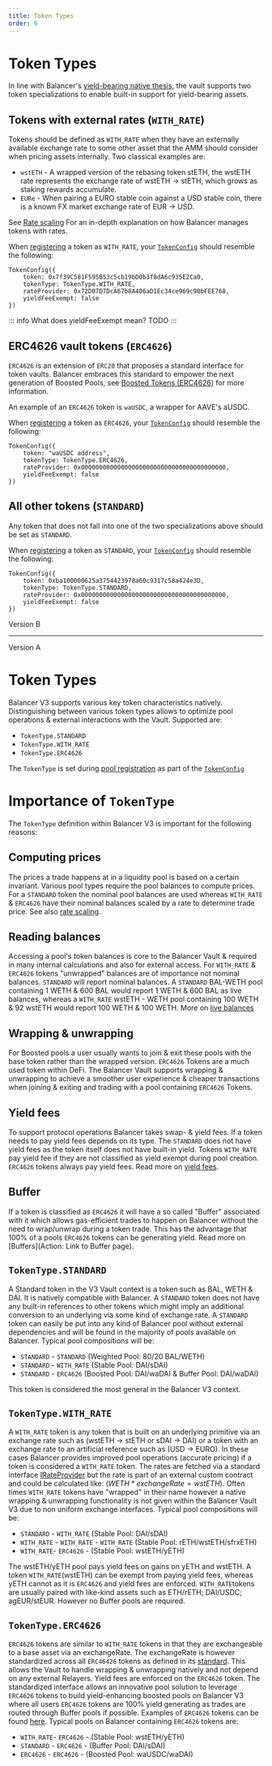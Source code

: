 ```yaml
---
title: Token Types
order: 9
---
```



# Token Types
In line with Balancer's [yield-bearing native thesis](), the vault supports two token specializations to enable built-in support for yield-bearing assets.

## Tokens with external rates (`WITH_RATE`)

Tokens should be defined as `WITH_RATE` when they have an externally available exchange rate to some other asset that the AMM should consider when pricing assets internally. Two classical examples are:

- `wstETH` - A wrapped version of the rebasing token stETH, the wstETH rate represents the exchange rate of wstETH -> stETH, which grows as staking rewards accumulate.
- `EURe` - When pairing a EURO stable coin against a USD stable coin, there is a known FX market exchange rate of EUR -> USD. 

See [Rate scaling](./ratescaling.md) For an in-depth explanation on how Balancer manages tokens with rates.

When [registering](https://github.com/balancer/balancer-v3-monorepo/blob/main/pkg/vault/contracts/VaultExtension.sol#L156) a token as `WITH_RATE`, your [`TokenConfig`](https://github.com/balancer/balancer-v3-monorepo/blob/main/pkg/interfaces/contracts/vault/VaultTypes.sol#L68) should resemble the following:
```solidity
TokenConfig({
    token: 0x7f39C581F595B53c5cb19bD0b3f8dA6c935E2Ca0,
    tokenType: TokenType.WITH_RATE,
    rateProvider: 0x72D07D7DcA67b8A406aD1Ec34ce969c90bFEE768,
    yieldFeeExempt: false
})
```

::: info What does yieldFeeExempt mean?
TODO
:::

## ERC4626 vault tokens (`ERC4626`)
`ERC4626` is an extension of `ERC20` that proposes a standard interface for token vaults. Balancer embraces this standard to empower the next generation of Boosted Pools, see [Boosted Tokens (ERC4626)](./boostedtokens.md) for more information.

An example of an `ERC4626` token is `waUSDC`, a wrapper for AAVE's aUSDC.

When [registering](https://github.com/balancer/balancer-v3-monorepo/blob/main/pkg/vault/contracts/VaultExtension.sol#L156) a token as `ERC4626`, your [`TokenConfig`](https://github.com/balancer/balancer-v3-monorepo/blob/main/pkg/interfaces/contracts/vault/VaultTypes.sol#L68) should resemble the following:
```solidity
TokenConfig({
    token: "waUSDC address",
    tokenType: TokenType.ERC4626,
    rateProvider: 0x0000000000000000000000000000000000000000,
    yieldFeeExempt: false
})
```

## All other tokens (`STANDARD`)
Any token that does not fall into one of the two specializations above should be set as `STANDARD`. 

When [registering](https://github.com/balancer/balancer-v3-monorepo/blob/main/pkg/vault/contracts/VaultExtension.sol#L156) a token as `STANDARD`, your [`TokenConfig`](https://github.com/balancer/balancer-v3-monorepo/blob/main/pkg/interfaces/contracts/vault/VaultTypes.sol#L68) should resemble the following:
```solidity
TokenConfig({
    token: 0xba100000625a3754423978a60c9317c58a424e3D,
    tokenType: TokenType.STANDARD,
    rateProvider: 0x0000000000000000000000000000000000000000,
    yieldFeeExempt: false
})
```


Version B

----------------------------------------------------------------------
Version A

# Token Types
Balancer V3 supports various key token characteristics natively. Distinguishing between various token types allows to optimize pool operations & external interactions with the Vault. Supported are:

- `TokenType.STANDARD`
- `TokenType.WITH_RATE`
- `TokenType.ERC4626`

The `TokenType` is set during [pool registration](https://github.com/balancer/balancer-v3-monorepo/blob/main/pkg/vault/contracts/VaultExtension.sol#L156) as part of the [`TokenConfig`](https://github.com/balancer/balancer-v3-monorepo/blob/main/pkg/interfaces/contracts/vault/VaultTypes.sol#L68)

# Importance of `TokenType`
The `TokenType` definition within Balancer V3 is important for the following reasons:

## Computing prices
The prices a trade happens at in a liquidity pool is based on a certain invariant. Various pool types require the pool balances to compute prices. For a `STANDARD` token the nominal pool balances are used whereas `WITH_RATE` & `ERC4626` have their nominal balances scaled by a rate to determine trade price. See also [rate scaling](./ratescaling.md).
## Reading balances
Accessing a pool's token balances is core to the Balancer Vault & required in many internal calculations and also for external access. For `WITH_RATE` & `ERC4626` tokens "unwrapped" balances are of importance not nominal balances. `STANDARD` will report nominal balances. A `STANDARD` BAL-WETH pool containing 1 WETH & 600 BAL would report 1 WETH & 600 BAL as live balances, whereas a `WITH_RATE` wstETH - WETH pool containing 100 WETH & 92 wstETH would report 100 WETH & 100 WETH. More on [live balances](./livebalances.md)

## Wrapping & unwrapping
For Boosted pools a user usually wants to join & exit these pools with the base token rather than the wrapped version.
`ERC4626` Tokens are a much used token within DeFi. The Balancer Vault supports wrapping & unwrapping to achieve a smoother user experience & cheaper transactions when joining & exiting and trading with a pool containing `ERC4626` Tokens. 

## Yield fees
To support protocol operations Balancer takes swap- & yield fees. If a token needs to pay yield fees depends on its type. The `STANDARD` does not have yield fees as the token itself does not have built-in yield. Tokens `WITH_RATE` pay yield fee if they are not classified as yield exempt during pool creation. `ERC4626` tokens always pay yield fees. Read more on [yield fees](./yieldfee.md).
## Buffer
If a token is classified as `ERC4626` it will have a so called "Buffer" associated with it which allows gas-efficient trades to happen on Balancer without the need to wrap/unwrap during a token trade. This has the advantage that 100% of a pools `ERC4626` tokens can be generating yield. Read more on [Buffers](Action: Link to Buffer page).


## `TokenType.STANDARD`
A Standard token in the V3 Vault context is a token such as BAL, WETH & DAI. It is natively compatible with Balancer. A `STANDARD` token does not have any built-in references to other tokens which might imply an additional conversion to an underlying via some kind of exchange rate. A `STANDARD` token can easily be put into any kind of Balancer pool without external dependencies and will be found in the majority of pools available on Balancer. Typical pool compositions will be:

- `STANDARD` - `STANDARD` (Weighted Pool: 80/20 BAL/WETH)
- `STANDARD` - `WITH_RATE` (Stable Pool: DAI/sDAI)
- `STANDARD` - `ERC4626` (Boosted Pool: DAI/waDAI & Buffer Pool: DAI/waDAI)

This token is considered the most general in the Balancer V3 context.

## `TokenType.WITH_RATE`
A `WITH_RATE` token is any token that is built on an underlying primitive via an exchange rate such as (wstETH -> stETH or sDAI -> DAI) or a token with an exchange rate to an artificial reference such as (USD -> EURO). In these cases Balancer provides improved pool operations (accurate pricing) if a token is considered a `WITH_RATE` token. The rates are fetched via a standard interface [IRateProvider](https://github.com/balancer/metastable-rate-providers/blob/master/contracts/interfaces/IRateProvider.sol#L18) but the rate is part of an external custom contract and could be calculated like: $`(WETH * exchangeRate = wstETH)`$. Often times `WITH_RATE` tokens have "wrapped" in their name however a native wrapping & unwrapping functionality is not given within the Balancer Vault V3 due to non uniform exchange interfaces. Typical pool compositions will be:

- `STANDARD` - `WITH_RATE` (Stable Pool: DAI/sDAI)
- `WITH_RATE` - `WITH_RATE` - `WITH_RATE` (Stable Pool: rETH/wstETH/sfrxETH)
- `WITH_RATE`- `ERC4626` - (Stable Pool: wstETH/yETH)

The wstETH/yETH pool pays yield fees on gains on yETH and wstETH. A token `WITH_RATE`(wstETH) can be exempt from paying yield fees, whereas yETH cannot as it is `ERC4626` and yield fees are enforced. `WITH_RATE`tokens are usually paired with like-kind assets such as ETH/rETH; DAI/USDC; agEUR/stEUR. However no Buffer pools are required.

## `TokenType.ERC4626`
`ERC4626` tokens are similar to `WITH_RATE` tokens in that they are exchangeable to a base asset via an exchangeRate. The exchangeRate is however standardized across all `ERC46426` tokens as defined in its [standard](ERC4626). This allows the Vault to handle wrapping & unwrapping natively and not depend on any external Relayers. Yield fees are enforced on the `ERC4626` token. The standardized interface allows an innovative pool solution to leverage `ERC4626` tokens to build yield-enhancing boosted pools on Balancer V3 where all users `ERC4626` tokens are 100% yield generating as trades are routed through Buffer pools if possible. Examples of `ERC4626` tokens can be found [here](https://www.vaults.fyi/vaults). Typical pools on Balancer containing `ERC4626` tokens are:

- `WITH_RATE`- `ERC4626` - (Stable Pool: wstETH/yETH)
- `STANDARD` - `ERC4626` - (Buffer Pool: DAI/sDAI)
- `ERC4626` - `ERC4626` - (Boosted Pool: waUSDC/waDAI)






